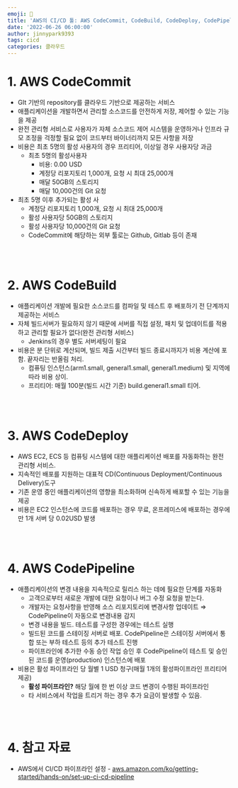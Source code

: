 ```yaml
---
emoji: 💫
title: 'AWS의 CI/CD 툴: AWS CodeCommit, CodeBuild, CodeDeploy, CodePipeline'
date: '2022-06-26 06:00:00'
author: jinnypark9393
tags: cicd
categories: 클라우드
---
```


# 1. AWS CodeCommit

- GIt 기반의 repository를 클라우드 기반으로  제공하는 서비스
- 애플리케이션을 개발하면서 관리할 소스코드를 안전하게 저장, 제어할 수 있는 기능을 제공
- 완전 관리형 서비스로 사용자가 자체 소스코드 제어 시스템을 운영하거나 인프라 규모 조정을 걱정할 필요 없이 코드부터 바이너리까지 모든 사항을 저장
- 비용은 최초 5명의 활성 사용자의 경우 프리티어, 이상일 경우 사용자당 과금
    - 최초 5명의 활성사용자
        - 비용: 0.00 USD
        - 계정당 리포지토리 1,000개, 요청 시 최대 25,000개
        - 매달 50GB의 스토리지
        - 매달 10,000건의 Git 요청
- 최초 5명 이후 추가되는 활성 사
    - 계정당 리포지토리 1,000개, 요청 시 최대 25,000개
    - 활성 사용자당 50GB의 스토리지
    - 활성 사용자당 10,000건의 Git 요청
    - CodeCommit에 해당하는 외부 툴로는 Github, Gitlab 등이 존재

<br/><br/>

# 2. AWS CodeBuild

- 애플리케이션 개발에 필요한 소스코드를 컴파일 및 테스트 후 배포하기 전 단계까지 제공하는 서비스
- 자체 빌드서버가 필요하지 않기 때문에 서버를 직접 설정, 패치 및 업데이트를 적용하고 관리할 필요가 없다(완전 관리형 서비스)
    - Jenkins의 경우 별도 서버세팅이 필요
- 비용은 분 단위로 계산되며, 빌드 제출 시간부터 빌드 종료시까지가 비용 계산에 포함. 끝자리는 반올림 처리.
    - 컴퓨팅 인스턴스(arm1.small, general1.small, general1.medium) 및 지역에 따라 비용 상이.
    - 프리티어: 매월 100분(빌드 시간 기준) build.general1.small 티어.

<br/><br/>

# 3. AWS CodeDeploy

- AWS EC2, ECS 등 컴퓨팅 시스템에 대한 애플리케이션 배포를 자동화하는 완전 관리형 서비스.
- 지속적인 배포를 지원하는 대표적 CD(Continuous Deployment/Continuous Delivery)도구
- 기존 운영 중인 애플리케이션의 영향을 최소화하며 신속하게 배포할 수 있는 기능을 제공
- 비용은 EC2 인스턴스에 코드를 배포하는 경우 무료, 온프레미스에 배포하는 경우에만 1개 서버 당 0.02USD 발생

<br/><br/>

# 4. AWS CodePipeline

- 애플리케이션의 변경 내용을 지속적으로 릴리스 하는 데에 필요한 단계를 자동화
    - 고객으로부터 새로운 개발에 대한 요청이나 버그 수정 요청을 받는다.
    - 개발자는 요청사항을 반영해 소스 리포지토리에 변경사항 업데이트 ⇒ CodePipeline이 자동으로 변경내용 감지
    - 변경 내용을 빌드. 테스트를 구성한 경우에는 테스트 실행
    - 빌드된 코드를 스테이징 서버로 배포. CodePipeline은 스테이징 서버에서 통합 또는 부하 테스트 등의 추가 테스트 진행
    - 파이프라인에 추가한 수동 승인 작업 승인 후 CodePipeline이 테스트 및 승인 된 코드를 운영(production) 인스턴스에 배포
- 비용은 활성 파이프라인 당 월별 1 USD 청구(매월 1개의 활성파이프라인 프리티어 제공)
    - **활성 파이프라인?** 해당 월에 한 번 이상 코드 변경이 수행된 파이프라인
    - 타 서비스에서 작업을 트리거 하는 경우 추가 요금이 발생할 수 있음.

<br/><br/>

# 4. 참고 자료

- AWS에서 CI/CD 파이프라인 설정 - [aws.amazon.com/ko/getting-started/hands-on/set-up-ci-cd-pipeline](http://aws.amazon.com/ko/getting-started/hands-on/set-up-ci-cd-pipeline)

<br/><br/>